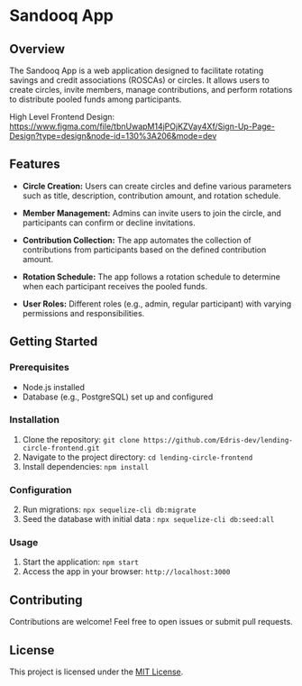 # Sandooq App

## Overview

The Sandooq App is a web application designed to facilitate rotating savings and credit associations (ROSCAs) or circles. It allows users to create circles, invite members, manage contributions, and perform rotations to distribute pooled funds among participants.

High Level Frontend Design: https://www.figma.com/file/tbnUwapM14jPOjKZVay4Xf/Sign-Up-Page-Design?type=design&node-id=130%3A206&mode=dev

## Features

- **Circle Creation:** Users can create circles and define various parameters such as title, description, contribution amount, and rotation schedule.

- **Member Management:** Admins can invite users to join the circle, and participants can confirm or decline invitations.

- **Contribution Collection:** The app automates the collection of contributions from participants based on the defined contribution amount.

- **Rotation Schedule:** The app follows a rotation schedule to determine when each participant receives the pooled funds.

- **User Roles:** Different roles (e.g., admin, regular participant) with varying permissions and responsibilities.

## Getting Started

### Prerequisites

- Node.js installed
- Database (e.g., PostgreSQL) set up and configured

### Installation

1. Clone the repository: `git clone https://github.com/Edris-dev/lending-circle-frontend.git`
2. Navigate to the project directory: `cd lending-circle-frontend`
3. Install dependencies: `npm install`

### Configuration

2. Run migrations: `npx sequelize-cli db:migrate`
3. Seed the database with initial data : `npx sequelize-cli db:seed:all`

### Usage

1. Start the application: `npm start`
2. Access the app in your browser: `http://localhost:3000`

## Contributing

Contributions are welcome! Feel free to open issues or submit pull requests.

## License

This project is licensed under the [MIT License](LICENSE).
